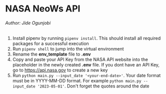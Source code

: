 # NASA NeoWs API
###### Author: Jide Ogunjobi

1. Install pipenv by running `pipenv install`. This should install all required packages for a successful execution
2. Run `pipenv shell` to jump into the virtual environment
3. Rename the **env_template** file to **.env**
4. Copy and paste your API Key from the NASA API website into the placeholder in the newly created **.env** file. If you dont have an API Key, go to <https://api.nasa.gov> to create a new key
5. Run `python main.py --input_date '<your-end-date>'`. Your date format must be in YYYY-MM-DD format. For example `python main.py --input_date '2023-05-01'`. Don't forget the quotes around the date